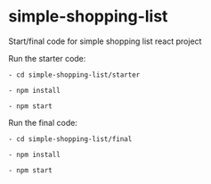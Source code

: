 # simple-shopping-list
Start/final code for simple shopping list react project


Run the starter code:

```
- cd simple-shopping-list/starter

- npm install

- npm start
```

Run the final code:

```
- cd simple-shopping-list/final

- npm install

- npm start
```

